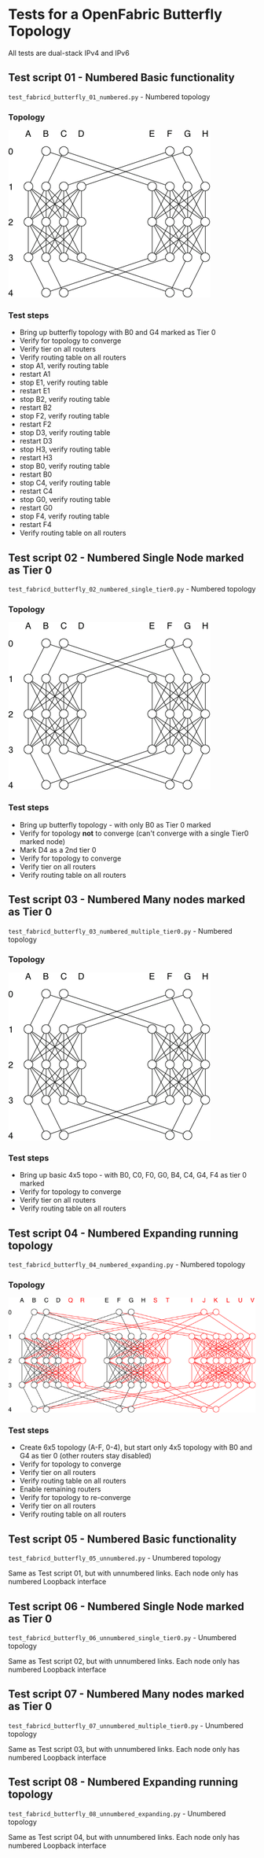 # Tests for a OpenFabric Butterfly Topology

All tests are dual-stack IPv4 and IPv6


## Test script 01 - Numbered Basic functionality
`test_fabricd_butterfly_01_numbered.py`  - Numbered topology

### Topology
![Butterfly Topology](OpenFabric_Butterfly.png "Butterfly Topology")

### Test steps
- Bring up butterfly topology with B0 and G4 marked as Tier 0
- Verify for topology to converge
- Verify tier on all routers
- Verify routing table on all routers
- stop A1, verify routing table
- restart A1
- stop E1, verify routing table
- restart E1
- stop B2, verify routing table
- restart B2
- stop F2, verify routing table
- restart F2
- stop D3, verify routing table
- restart D3
- stop H3, verify routing table
- restart H3
- stop B0, verify routing table
- restart B0
- stop C4, verify routing table
- restart C4
- stop G0, verify routing table
- restart G0
- stop F4, verify routing table
- restart F4
- Verify routing table on all routers


## Test script 02 - Numbered Single Node marked as Tier 0
`test_fabricd_butterfly_02_numbered_single_tier0.py`  - Numbered topology

### Topology
![Butterfly Topology](OpenFabric_Butterfly.png "Butterfly Topology")

### Test steps
- Bring up butterfly topology - with only B0 as Tier 0 marked
- Verify for topology **not** to converge (can't converge with a single Tier0 marked node)
- Mark D4 as a 2nd tier 0
- Verify for topology to converge
- Verify tier on all routers
- Verify routing table on all routers


## Test script 03 - Numbered Many nodes marked as Tier 0
`test_fabricd_butterfly_03_numbered_multiple_tier0.py` - Numbered topology

### Topology
![Butterfly Topology](OpenFabric_Butterfly.png "Butterfly Topology")

### Test steps
- Bring up basic 4x5 topo - with B0, C0, F0, G0, B4, C4, G4, F4 as tier 0 marked
- Verify for topology to converge
- Verify tier on all routers
- Verify routing table on all routers


## Test script 04 - Numbered Expanding running topology
`test_fabricd_butterfly_04_numbered_expanding.py` - Numbered topology

### Topology
![Butterfly Expanding Topology](OpenFabric_Butterfly_expanded.png "Folded Clos Expanding Topology")

### Test steps
- Create 6x5 topology (A-F, 0-4), but start only 4x5 topology with B0 and G4 as tier 0 (other routers stay disabled)
- Verify for topology to converge
- Verify tier on all routers
- Verify routing table on all routers
- Enable remaining routers 
- Verify for topology to re-converge
- Verify tier on all routers
- Verify routing table on all routers


## Test script 05 - Numbered Basic functionality
`test_fabricd_butterfly_05_unnumbered.py`  - Unumbered topology

Same as Test script 01, but with unnumbered links. Each node only has numbered Loopback interface


## Test script 06 - Numbered Single Node marked as Tier 0
`test_fabricd_butterfly_06_unnumbered_single_tier0.py`  - Unumbered topology

Same as Test script 02, but with unnumbered links. Each node only has numbered Loopback interface


## Test script 07 - Numbered Many nodes marked as Tier 0
`test_fabricd_butterfly_07_unnumbered_multiple_tier0.py` - Unumbered topology

Same as Test script 03, but with unnumbered links. Each node only has numbered Loopback interface


## Test script 08 - Numbered Expanding running topology
`test_fabricd_butterfly_08_unnumbered_expanding.py` - Unumbered topology

Same as Test script 04, but with unnumbered links. Each node only has numbered Loopback interface



